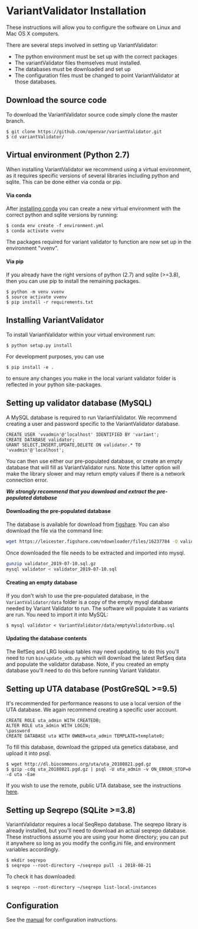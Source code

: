# VariantValidator Installation

These instructions will allow you to configure the software on Linux and Mac OS X computers.

There are several steps involved in setting up VariantValidator:
* The python environment must be set up with the correct packages
* The variantValidator files themselves must installed.
* The databases must be downloaded and set up
* The configuration files must be changed to point VariantValidator at those databases.

## Download the source code

To download the VariantValidator source code simply clone the master branch.

```
$ git clone https://github.com/openvar/variantValidator.git
$ cd variantValidator/
```


## Virtual environment (Python 2.7)

When installing VariantValidator we recommend using a virtual environment, as it requires specific versions of several libraries including python and sqlite. This can be done either via conda or pip.

#### Via conda  
After [installing conda](https://docs.conda.io/projects/conda/en/latest/user-guide/install/) you can create a new virtual environment with the correct python and sqlite versions by running:
```
$ conda env create -f environment.yml
$ conda activate vvenv
```
The packages required for variant validator to function are now set up in the environment "vvenv".

#### Via pip

If you already have the right versions of python (2.7) and sqlite (>=3.8), then you can use pip to install the remaining packages.

```
$ python -m venv vvenv
$ source activate vvenv
$ pip install -r requirements.txt
```


## Installing VariantValidator

To install VariantValidator within your virtual environment run:
```
$ python setup.py install
```
For development purposes, you can use 
```
$ pip install -e .
```
to ensure any changes you make in the local variant validator folder is reflected in your python site-packages.

## Setting up validator database (MySQL)

A MySQL database is required to run VariantValidator. We recommend creating a user and password specific to the
VariantValidator database.

```mysql
CREATE USER 'vvadmin'@'localhost' IDENTIFIED BY 'var1ant';
CREATE DATABASE validator;
GRANT SELECT,INSERT,UPDATE,DELETE ON validator.* TO 'vvadmin'@'localhost';
```

You can then use either our pre-populated database, or create an empty database that will fill as VariantValidator runs. Note this latter option will make the library slower and may return empty values if there is a network connection error.

***We strongly recommend that you download and extract the pre-populated database***

#### Downloading the pre-populated database 

The database is available for download from [figshare](https://doi.org/10.25392/leicester.data.8859317.v1). You can also download the file via the command line:

```bash
wget https://leicester.figshare.com/ndownloader/files/16237784 -O validator_2019-07-10.sql.gz
```

Once downloaded the file needs to be extracted and imported into mysql.

```bash
gunzip validator_2019-07-10.sql.gz
mysql validator < validator_2019-07-10.sql
```

#### Creating an empty database

If you don't wish to use the pre-populated database, in the `VariantValidator/data` folder is a copy of the empty mysql 
database needed by Variant Validator to run. The software will populate it as variants are run. You need to import it into 
MySQL:
```
$ mysql validator < VariantValidator/data/emptyValidatorDump.sql 
```

#### Updating the database contents

The RefSeq and LRG lookup tables may need updating, to do this you'll need to run `bin/update_vdb.py` 
which will download the latest RefSeq data and populate the validator database. 
Note, if you created an empty database you'll need to do this before running Variant Validator.

## Setting up UTA database (PostGreSQL >=9.5)

It's recommended for performance reasons to use a local version of the UTA database. We again recommend creating a specific user account.
```
CREATE ROLE uta_admin WITH CREATEDB;
ALTER ROLE uta_admin WITH LOGIN;
\password
CREATE DATABASE uta WITH OWNER=uta_admin TEMPLATE=template0;
```

To fill this database, download the gzipped uta genetics database, and upload it into psql.
```
$ wget http://dl.biocommons.org/uta/uta_20180821.pgd.gz
$ gzip -cdq uta_20180821.pgd.gz | psql -U uta_admin -v ON_ERROR_STOP=0 -d uta -Eae
```

If you wish to use the remote, public UTA database, see the instructions [here](https://github.com/biocommons/uta#accessing-the-public-uta-instance).

## Setting up Seqrepo (SQLite >=3.8)

VariantValidator requires a local SeqRepo database. The seqrepo library is already installed, but you'll need to download an actual seqrepo database. These instructions assume you are using your home directory; you can put it anywhere so long as you modify the config.ini file, and environment variables accordingly.
```
$ mkdir seqrepo
$ seqrepo --root-directory ~/seqrepo pull -i 2018-08-21
```
To check it has downloaded:
```
$ seqrepo --root-directory ~/seqrepo list-local-instances
```

## Configuration

See the [manual](MANUAL.md) for configuration instructions.